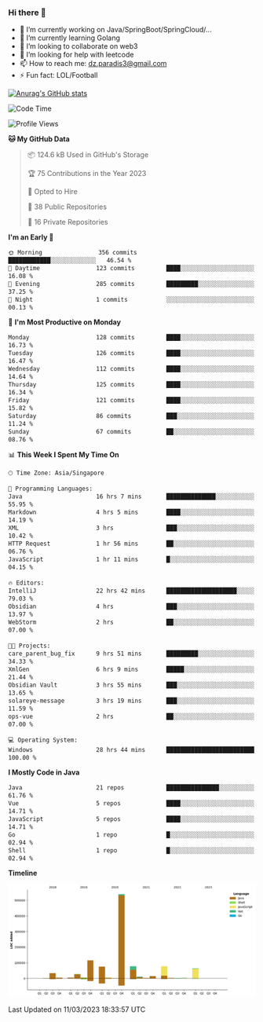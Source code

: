 ### Hi there 👋

- 🔭 I’m currently working on Java/SpringBoot/SpringCloud/...
- 🌱 I’m currently learning Golang
- 👯 I’m looking to collaborate on web3
- 🤔 I’m looking for help with leetcode
- 📫 How to reach me: dz.paradis3@gmail.com
- ⚡ Fun fact: LOL/Football

[![Anurag's GitHub stats](https://github-readme-stats.vercel.app/api?username=xiumu2017&show_icons=true&theme=radical)](https://github.com/anuraghazra/github-readme-stats)

<!--
**xiumu2017/xiumu2017** is a ✨ _special_ ✨ repository because its `README.md` (this file) appears on your GitHub profile.

Here are some ideas to get you started:

- 🔭 I’m currently working on ...
- 🌱 I’m currently learning ...
- 👯 I’m looking to collaborate on ...
- 🤔 I’m looking for help with ...
- 💬 Ask me about ...
- 📫 How to reach me: ...
- 😄 Pronouns: ...
- ⚡ Fun fact: ...
-->

<!--START_SECTION:waka-->
![Code Time](http://img.shields.io/badge/Code%20Time-1%2C251%20hrs%2021%20mins-blue)

![Profile Views](http://img.shields.io/badge/Profile%20Views-16-blue)

**🐱 My GitHub Data** 

> 📦 124.6 kB Used in GitHub's Storage 
 > 
> 🏆 75 Contributions in the Year 2023
 > 
> 💼 Opted to Hire
 > 
> 📜 38 Public Repositories 
 > 
> 🔑 16 Private Repositories 
 > 
**I'm an Early 🐤** 

```text
🌞 Morning                356 commits         ████████████░░░░░░░░░░░░░   46.54 % 
🌆 Daytime                123 commits         ████░░░░░░░░░░░░░░░░░░░░░   16.08 % 
🌃 Evening                285 commits         █████████░░░░░░░░░░░░░░░░   37.25 % 
🌙 Night                  1 commits           ░░░░░░░░░░░░░░░░░░░░░░░░░   00.13 % 
```
📅 **I'm Most Productive on Monday** 

```text
Monday                   128 commits         ████░░░░░░░░░░░░░░░░░░░░░   16.73 % 
Tuesday                  126 commits         ████░░░░░░░░░░░░░░░░░░░░░   16.47 % 
Wednesday                112 commits         ████░░░░░░░░░░░░░░░░░░░░░   14.64 % 
Thursday                 125 commits         ████░░░░░░░░░░░░░░░░░░░░░   16.34 % 
Friday                   121 commits         ████░░░░░░░░░░░░░░░░░░░░░   15.82 % 
Saturday                 86 commits          ███░░░░░░░░░░░░░░░░░░░░░░   11.24 % 
Sunday                   67 commits          ██░░░░░░░░░░░░░░░░░░░░░░░   08.76 % 
```


📊 **This Week I Spent My Time On** 

```text
🕑︎ Time Zone: Asia/Singapore

💬 Programming Languages: 
Java                     16 hrs 7 mins       ██████████████░░░░░░░░░░░   55.95 % 
Markdown                 4 hrs 5 mins        ████░░░░░░░░░░░░░░░░░░░░░   14.19 % 
XML                      3 hrs               ███░░░░░░░░░░░░░░░░░░░░░░   10.42 % 
HTTP Request             1 hr 56 mins        ██░░░░░░░░░░░░░░░░░░░░░░░   06.76 % 
JavaScript               1 hr 11 mins        █░░░░░░░░░░░░░░░░░░░░░░░░   04.15 % 

🔥 Editors: 
IntelliJ                 22 hrs 42 mins      ████████████████████░░░░░   79.03 % 
Obsidian                 4 hrs               ███░░░░░░░░░░░░░░░░░░░░░░   13.97 % 
WebStorm                 2 hrs               ██░░░░░░░░░░░░░░░░░░░░░░░   07.00 % 

🐱‍💻 Projects: 
care_parent_bug_fix      9 hrs 51 mins       █████████░░░░░░░░░░░░░░░░   34.33 % 
XmlGen                   6 hrs 9 mins        █████░░░░░░░░░░░░░░░░░░░░   21.44 % 
Obsidian Vault           3 hrs 55 mins       ███░░░░░░░░░░░░░░░░░░░░░░   13.65 % 
solareye-message         3 hrs 19 mins       ███░░░░░░░░░░░░░░░░░░░░░░   11.59 % 
ops-vue                  2 hrs               ██░░░░░░░░░░░░░░░░░░░░░░░   07.00 % 

💻 Operating System: 
Windows                  28 hrs 44 mins      █████████████████████████   100.00 % 
```

**I Mostly Code in Java** 

```text
Java                     21 repos            ███████████████░░░░░░░░░░   61.76 % 
Vue                      5 repos             ████░░░░░░░░░░░░░░░░░░░░░   14.71 % 
JavaScript               5 repos             ████░░░░░░░░░░░░░░░░░░░░░   14.71 % 
Go                       1 repo              █░░░░░░░░░░░░░░░░░░░░░░░░   02.94 % 
Shell                    1 repo              █░░░░░░░░░░░░░░░░░░░░░░░░   02.94 % 
```



**Timeline**

![Lines of Code chart](https://raw.githubusercontent.com/xiumu2017/xiumu2017/main/assets/bar_graph.png)


 Last Updated on 11/03/2023 18:33:57 UTC
<!--END_SECTION:waka-->
